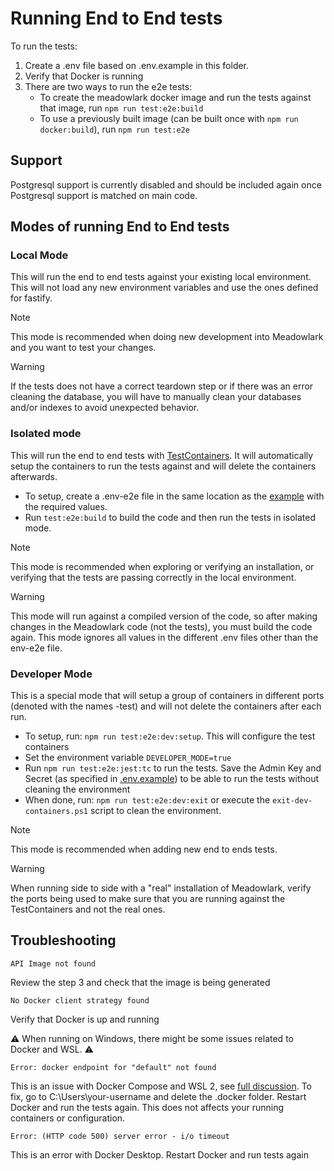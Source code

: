 # Running End to End tests

To run the tests:

1. Create a .env file based on .env.example in this folder.
2. Verify that Docker is running
3. There are two ways to run the e2e tests:
   - To create the meadowlark docker image and run the tests against that image, run `npm run test:e2e:build`
   - To use a previously built image (can be built once with `npm run docker:build`), run `npm run test:e2e`

## Support

Postgresql support is currently disabled and should be included again once Postgresql support is matched on main code.

## Modes of running End to End tests

### Local Mode

This will run the end to end tests against your existing local environment. This will not load any new environment variables
and use the ones defined for fastify.

> [!NOTE]  
> This mode is recommended when doing new development into Meadowlark and you want to test your changes.

> [!WARNING]  
> If the tests does not have a correct teardown step or if there was an error cleaning the database, you will have to
> manually clean your databases and/or indexes to avoid unexpected behavior.

### Isolated mode

This will run the end to end tests with [TestContainers](https://node.testcontainers.org/). It will automatically setup the
containers to run the tests against and will delete the containers afterwards.

- To setup, create a .env-e2e file in the same location as the [example](./setup/.env-e2e.example) with the required values.
- Run `test:e2e:build` to build the code and then run the tests in isolated mode.

> [!NOTE]  
> This mode is recommended when exploring or verifying an installation, or verifying that the tests are passing correctly in
> the local environment.

> [!WARNING]  
> This mode will run against a compiled version of the code, so after making changes in the Meadowlark code (not the tests),
> you must build the code again. This mode ignores all values in the different .env files other than the env-e2e file.

### Developer Mode

This is a special mode that will setup a group of containers in different ports (denoted with the names -test) and will not
delete the containers after each run.

- To setup, run: `npm run test:e2e:dev:setup`. This will configure the test containers
- Set the environment variable `DEVELOPER_MODE=true`
- Run `npm run test:e2e:jest:tc` to run the tests. Save the Admin Key and Secret (as specified in
[.env.example](./setup/.env.example)) to be able to run the tests without cleaning the environment
- When done, run: `npm run test:e2e:dev:exit` or execute the `exit-dev-containers.ps1` script to clean the environment.

> [!NOTE]  
> This mode is recommended when adding new end to ends tests.

> [!WARNING]  
> When running side to side with a "real" installation of Meadowlark, verify the ports being used to make sure that you are
> running against the TestContainers and not the real ones.

## Troubleshooting

`API Image not found`

Review the step 3 and check that the image is being generated

`No Docker client strategy found`

Verify that Docker is up and running

:warning: When running on Windows, there might be some issues related to Docker and WSL. :warning:

`Error: docker endpoint for "default" not found`

This is an issue with Docker Compose and WSL 2, see [full discussion](https://github.com/docker/compose/issues/9956). To fix,
go to C:\Users\your-username and delete the .docker folder. Restart Docker and run the tests again. This does not affects
your running containers or configuration.

`Error: (HTTP code 500) server error - i/o timeout`

This is an error with Docker Desktop. Restart Docker and run tests again
